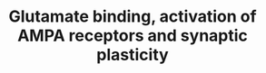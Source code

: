 ---
annotations:
- id: PW:0000846
  parent: signaling pathway
  type: Pathway Ontology
  value: glutamate signaling pathway via AMPA receptor
authors:
- ReactomeTeam
- DeSl
description: Excitatory synaptic transmission in the brain is carried out by glutamate
  receptors through the activation of both ionotropic and metabotropic receptors.  Ionotropic
  glutamate receptors are of three subtypes based on distinct physiologic properties
  and their differential binding of exogenous ligands namely  NMDA (N-methyl D-aspartate),
  AMPA (alpha-amino-3-hydroxy-5-methyl-4-isoxazolepropionic acid) and Kainate . The
  ionotropic receptors are glutamate gated ion channels that initiate signaling by
  influx of ions, and are comprised of subunits with distinct structures and distinguished
  based on their agonist binding. Even though all three types of receptors are found
  at the glutamatergic synapses yet they exhibit great diversity in the synaptic distribution.
  The metabotropic glutamate receptors are a family of G-protein coupled receptors
  that are slow acting.  Fast excitatory synaptic transmission is carried out through
  AMPA receptors. Post-synaptic transmission involves binding of the ligand such as
  glutamate/AMPA to the AMPA receptor resulting in the Na influx which causes depolarization
  of the membrane. NMDA receptors are blocked by Mg at resting membrane potential.
  NMDA receptors are activated upon coincident depolarization and glutamate binding
  are activated following AMPA receptor activation.NMDA receptors are blocked by Mg
  at resting <br>membrane potential. NMDA receptors are Ca permeable and their activity
  leads to increase in Ca which, leads to upregulation of AMPA receptors at the synapse
  which causes the long lasting excitatory post-synaptic potential (EPSP) which forms
  the basis of long term potentiation (LTP). LTP is one form of synaptic plasticity
  wherein the strength of the synapses is enhanced by either change in the number,
  increase in the efficacy by phosphorylation or change in the type of receptors.
  Phosphorylation of AMPA receptors changes the localization of the receptors, increases
  the single channel conductance, and increases the probability of open channel. GluR1
  has four phosphorylation sites; serine 818 (S818) is phosphorylated by PKC and is
  necessary for LTP, serine 831 (S831) is phosphorylated by CaMKII  that increases
  the delivery of receptors to the synapse and also increased their single channel
  conductance, threonine (T840) is implicated in LTP. Serine 845 (S845) is phosphorylated
  by PKA which regulates open channel probability.  Long term depression is another
  form of plasticity wherein the number of AMPA receptors is diminished by either
  phosphorylation of GluR2 at Ser880 or dephosphorylation of GluR1 by protein phosphatase1,
  protein phosphatase 2A and protein phosphatase 2B (calcineurin).  View original
  pathway at [http://www.reactome.org/PathwayBrowser/#DIAGRAM=399721 Reactome].
last-edited: 2021-01-25
organisms:
- Homo sapiens
redirect_from:
- /index.php/Pathway:WP4459
- /instance/WP4459
revision: null
schema-jsonld:
- '@context': https://schema.org/
  '@id': https://wikipathways.github.io/pathways/WP4459.html
  '@type': Dataset
  creator:
    '@type': Organization
    name: WikiPathways
  description: Excitatory synaptic transmission in the brain is carried out by glutamate
    receptors through the activation of both ionotropic and metabotropic receptors.  Ionotropic
    glutamate receptors are of three subtypes based on distinct physiologic properties
    and their differential binding of exogenous ligands namely  NMDA (N-methyl D-aspartate),
    AMPA (alpha-amino-3-hydroxy-5-methyl-4-isoxazolepropionic acid) and Kainate .
    The ionotropic receptors are glutamate gated ion channels that initiate signaling
    by influx of ions, and are comprised of subunits with distinct structures and
    distinguished based on their agonist binding. Even though all three types of receptors
    are found at the glutamatergic synapses yet they exhibit great diversity in the
    synaptic distribution. The metabotropic glutamate receptors are a family of G-protein
    coupled receptors that are slow acting.  Fast excitatory synaptic transmission
    is carried out through AMPA receptors. Post-synaptic transmission involves binding
    of the ligand such as glutamate/AMPA to the AMPA receptor resulting in the Na
    influx which causes depolarization of the membrane. NMDA receptors are blocked
    by Mg at resting membrane potential. NMDA receptors are activated upon coincident
    depolarization and glutamate binding are activated following AMPA receptor activation.NMDA
    receptors are blocked by Mg at resting <br>membrane potential. NMDA receptors
    are Ca permeable and their activity leads to increase in Ca which, leads to upregulation
    of AMPA receptors at the synapse which causes the long lasting excitatory post-synaptic
    potential (EPSP) which forms the basis of long term potentiation (LTP). LTP is
    one form of synaptic plasticity wherein the strength of the synapses is enhanced
    by either change in the number, increase in the efficacy by phosphorylation or
    change in the type of receptors. Phosphorylation of AMPA receptors changes the
    localization of the receptors, increases the single channel conductance, and increases
    the probability of open channel. GluR1 has four phosphorylation sites; serine
    818 (S818) is phosphorylated by PKC and is necessary for LTP, serine 831 (S831)
    is phosphorylated by CaMKII  that increases the delivery of receptors to the synapse
    and also increased their single channel conductance, threonine (T840) is implicated
    in LTP. Serine 845 (S845) is phosphorylated by PKA which regulates open channel
    probability.  Long term depression is another form of plasticity wherein the number
    of AMPA receptors is diminished by either phosphorylation of GluR2 at Ser880 or
    dephosphorylation of GluR1 by protein phosphatase1, protein phosphatase 2A and
    protein phosphatase 2B (calcineurin).  View original pathway at [http://www.reactome.org/PathwayBrowser/#DIAGRAM=399721
    Reactome].
  keywords:
  - ADP
  - AKAP5
  - AP2 complex
  - AP2A
  - 'AP2A1 '
  - 'AP2A2-3 '
  - 'AP2B1-1 '
  - 'AP2M1-2 '
  - 'AP2S1-1 '
  - ATP
  - Activated
  - 'CACNG2 '
  - 'CACNG3 '
  - 'CACNG4 '
  - 'CACNG8 '
  - Ca impermeable AMPA
  - Ca permeable AMPA
  - Ca2+
  - 'Ca2+ '
  - CaMKII
  - 'DAG '
  - DLG1
  - 'DLG4 '
  - EPB41L1
  - 'GRIA1 '
  - 'GRIA2 '
  - 'GRIA3 '
  - 'GRIA4 '
  - 'GRIP1 '
  - GRIP1/GRIP2
  - 'GRIP2 '
  - L-Glu
  - 'L-Glu '
  - 'MDM2 '
  - MYO6
  - NSF
  - Na+
  - PICK1
  - 'PICK1 '
  - 'PRKCA '
  - 'PRKCB '
  - 'PRKCG '
  - 'PS '
  - Pi
  - TARP-PSD95-Mdm2
  - 'TSPAN7 '
  - TSPAN7:PICK1
  - complex
  - conventional
  - 'p-S880-GRIA2 '
  - 'p-T286-CAMK2A '
  - 'p-T287-CAMK2B '
  - 'p-T287-CAMK2D '
  - 'p-T287-CAMK2G '
  - phospho GluR2 S880)
  - protein kinase C
  - receptor ligand
  - receptors
  - receptors (with
  license: CC0
  name: Glutamate binding, activation of AMPA receptors and synaptic plasticity
seo: CreativeWork
title: Glutamate binding, activation of AMPA receptors and synaptic plasticity
wpid: WP4459
---